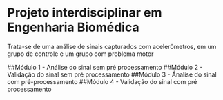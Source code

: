 # Projeto interdisciplinar em Engenharia Biomédica

Trata-se de uma análise de sinais capturados com
acelerômetros, em um grupo de controle e um grupo 
com problema motor

##Módulo 1 - Análise do sinal sem pré processamento
##Módulo 2 - Validação do sinal sem pré processamento
##Módulo 3 - Ánalise do sinal com pré-processamento
##Módulo 4 - Validação do sinal com pré processamento
